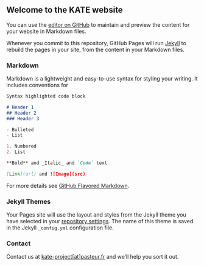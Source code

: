 ## Welcome to the KATE website

You can use the [editor on GitHub](https://github.com/KATE-project/KATE-project.github.io/edit/master/index.md) to maintain and preview the content for your website in Markdown files.

Whenever you commit to this repository, GitHub Pages will run [Jekyll](https://jekyllrb.com/) to rebuild the pages in your site, from the content in your Markdown files.

### Markdown

Markdown is a lightweight and easy-to-use syntax for styling your writing. It includes conventions for

```markdown
Syntax highlighted code block

# Header 1
## Header 2
### Header 3

- Bulleted
- List

1. Numbered
2. List

**Bold** and _Italic_ and `Code` text

[Link](url) and ![Image](src)
```

For more details see [GitHub Flavored Markdown](https://guides.github.com/features/mastering-markdown/).

### Jekyll Themes

Your Pages site will use the layout and styles from the Jekyll theme you have selected in your [repository settings](https://github.com/KATE-project/KATE-project.github.io/settings). The name of this theme is saved in the Jekyll `_config.yml` configuration file.

### Contact

Contact us at [kate-project[at]pasteur.fr](mailto:kate-project@pasteur.fr) and we’ll help you sort it out.
